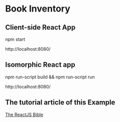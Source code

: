 # Book Inventory

## Client-side React App

npm start

http://localhost:8080/

## Isomorphic React app

npm run-script build && npm run-script run

http://localhost:8080/

## The tutorial article of this Example

[The ReactJS Bible](https://www.stanleycyang.com/tutorials/the-reactjs-bible)
